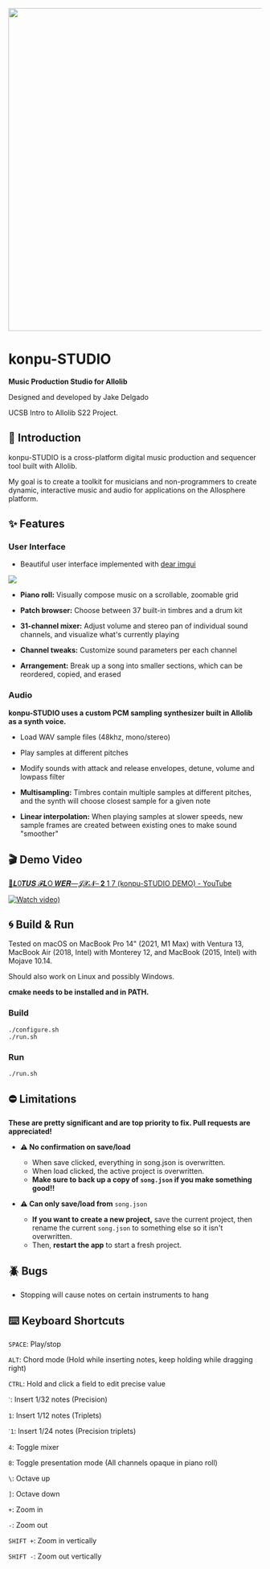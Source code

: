 <p align="center">
  <img width="642" src="https://github.com/jakedel/konpu-STUDIO/raw/main/res/logo.png" />
</p>

# konpu-STUDIO
**Music Production Studio for Allolib**

Designed and developed by Jake Delgado

UCSB Intro to Allolib S22 Project.

## 🎹 Introduction

konpu-STUDIO is a cross-platform digital music production and sequencer tool built with Allolib.

My goal is to create a toolkit for musicians and non-programmers to create dynamic, interactive music and audio for applications on the Allosphere platform.

## ✨ Features

### User Interface

- Beautiful user interface implemented with [dear imgui](https://github.com/ocornut/imgui)

<img src="https://github.com/jakedel/konpu-STUDIO/raw/main/res/screenshot.png" />

- **Piano roll:** Visually compose music on a scrollable, zoomable grid

- **Patch browser:** Choose between 37 built-in timbres and a drum kit

- **31-channel mixer:** Adjust volume and stereo pan of individual sound channels, and visualize what's currently playing

- **Channel tweaks:** Customize sound parameters per each channel

- **Arrangement:** Break up a song into smaller sections, which can be reordered, copied, and erased

### Audio
**konpu-STUDIO uses a custom PCM sampling synthesizer built in Allolib as a synth voice.**

- Load WAV sample files (48khz, mono/stereo)

- Play samples at different pitches

- Modify sounds with attack and release envelopes, detune, volume and lowpass filter

- **Multisampling:** Timbres contain multiple samples at different pitches, and the synth will choose closest sample for a given note

- **Linear interpolation:** When playing samples at slower speeds, new sample frames are created between existing ones to make sound "smoother"

## 🎬 Demo Video

[🪷𝑳0𝑻𝑼𝑺 𝓕𝑳O 𝑾𝑬𝑹—𝓙𝓧𝓝– 𝟐 1 7 (konpu-STUDIO DEMO) - YouTube](https://youtu.be/iNqPgBINWqI)

[![Watch video)](https://img.youtube.com/vi/iNqPgBINWqI/0.jpg)](https://youtu.be/iNqPgBINWqI)

## 🌀 Build & Run

Tested on macOS on MacBook Pro 14" (2021, M1 Max) with Ventura 13, MacBook Air (2018, Intel) with Monterey 12, and MacBook (2015, Intel) with Mojave 10.14.

Should also work on Linux and possibly Windows.

**cmake needs to be installed and in PATH.**

### Build
```
./configure.sh
./run.sh
```

### Run
```
./run.sh
```

## ⛔️ Limitations

**These are pretty significant and are top priority to fix. Pull requests are appreciated!**

- **⚠️ No confirmation on save/load**
  - When save clicked, everything in song.json is overwritten.
  - When load clicked, the active project is overwritten.
  - **Make sure to back up a copy of `song.json` if you make something good!!**

- **⚠️ Can only save/load from** `song.json`
  - **If you want to create a new project,** save the current project, then rename the current `song.json` to something else so it isn't overwritten.
  - Then, **restart the app** to start a fresh project.

## 🪲 Bugs

- Stopping will cause notes on certain instruments to hang

## ⌨️ Keyboard Shortcuts

`SPACE`: Play/stop

`ALT`: Chord mode (Hold while inserting notes, keep holding while dragging right)

`CTRL`: Hold and click a field to edit precise value

`ˋ`: Insert 1/32 notes (Precision)

`1`: Insert 1/12 notes (Triplets)

`ˋ1`: Insert 1/24 notes (Precision triplets)

`4`: Toggle mixer

`8`: Toggle presentation mode (All channels opaque in piano roll)

`\`: Octave up

`]`: Octave down

`+`: Zoom in

`-`: Zoom out

`SHIFT +`: Zoom in vertically

`SHIFT -`: Zoom out vertically
